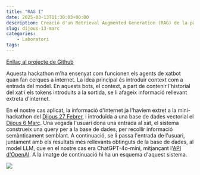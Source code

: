```yaml
---
title: "RAG I"
date: 2025-03-13T11:30:03+00:00
description: Creació d'un Retrieval Augmented Generation (RAG) de la pàgina de la FIB
slug: dijous-13-marc
categories:
    - Laboratori
tags:
---
```


[Enllaç al projecte de Github](https://github.com/DGSI-UPC/llm-chat-rag)

Aquesta hackathon m'ha ensenyat com funcionen els agents de xatbot quan fan cerques a internet. La idea principal és introduir context com a entrada del model. En aquests bots, el context, a part de contenir l'historial del xat i els tokens introduits a la sortida, se li afageix informació rellevant extreta d'internet. 

En el nostre cas aplicat, la informació d'internet ja l'havíem extret a la mini-hackathon del [Dijous 27 Febrer](/dgsi/post/dijous-27-febrer), i introduïda a una base de dades vectorial el [Dijous 6 Març](/dgsi/post/dijous-6-marc). Una vegada l'usuari dona una entrada al xat, el sistema construeix una query per a la base de dades, per recollir informació semànticament semblant. A continuació, se li passa l'entrada de l'usuari, juntament amb els resultats més rellevants obtinguts de la base de dades, al model LLM, que en el nostre cas era ChatGPT-4o-mini, mitjançant l'[API d'OpenAI](https://platform.openai.com/docs/models). A la imatge de continuació hi ha un esquema d'aquest sistema.

![](/dgsi/post/20250315154323.png)